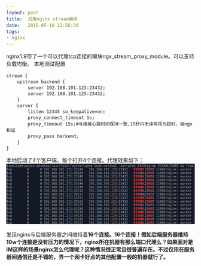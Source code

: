 ```yaml
---
layout: post
title:  试用nginx stream模块
date:   2015-05-10 22:56:30
tags:
- nginx
---
```


<p>nginx1.9带了一个可以代理tcp连接的模块ngx_stream_proxy_module。可以支持负载均衡。
本地测试配置</p>
<pre><code>stream {
    upstream backend {
        server 192.168.101.123:23432;
        server 192.168.101.125:23432;
    }
    server {
        listen 12345 so_keepalive=on;
        proxy_connect_timeout 1s;
        proxy_timeout 15s;#与连接心跳时间保持一致,15秒内无读写视为超时，被ngx和谐
        proxy_pass backend;
    }
}
</code></pre>

<p>本地启动了4个客户端，每个打开4个连接。代理效果如下：
<img alt="ngx_stream_test" src="/assets/article-imgs/nginx-stream-test.png" /></p>
<p>发现nginx与后端服务器之间维持着<strong>16<strong>个连接。<strong>16<strong>个连接！假如后端服务器维持10w个连接是没有压力的情况下，nginx所在机器有那么端口代理么？如果面对是IM这样的场景nginx怎么代理呢？这种情况很正常且很普遍存在。不过仅用在服务器间通信还是不错的，弄一个网卡好点的其他配置一般的机器就行了。</p>
